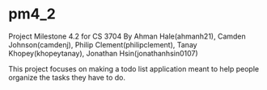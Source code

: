 # pm4_2
Project Milestone 4.2 for CS 3704
By Ahman Hale(ahmanh21), Camden Johnson(camdenj), Philip Clement(philipclement), Tanay Khopey(khopeytanay), Jonathan Hsin(jonathanhsin0107)

This project focuses on making a todo list application meant to help people organize the tasks they have to do.
